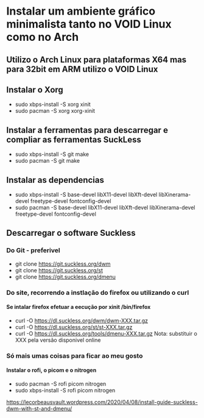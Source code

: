 # Instalar um ambiente gráfico minimalista tanto no VOID Linux como no Arch
## Utilizo o Arch Linux para plataformas X64 mas para 32bit em ARM utilizo o VOID Linux

## Instalar o Xorg

- sudo xbps-install -S xorg xinit
- sudo pacman -S xorg xorg-xinit

## Instalar a ferramentas para descarregar e compliar as ferramentas SuckLess

- sudo xbps-install -S git make
- sudo pacman -S git make

## Instalar as dependencias

- sudo xbps-install -S base-devel libX11-devel libXft-devel libXinerama-devel freetype-devel fontconfig-devel
- sudo pacman -S base-devel libX11-devel libXft-devel libXinerama-devel freetype-devel fontconfig-devel

## Descarregar o software Suckless

### Do Git - preferivel

- git clone https://git.suckless.org/dwm
- git clone https://git.suckless.org/st
- git clone https://git.suckless.org/dmenu

### Do site, recorrendo a instlação do firefox ou utilizando o curl

#### Se intalar firefox efetuar a eecução por xinit /bin/firefox
- curl -O https://dl.suckless.org/dwm/dwm-XXX.tar.gz
- curl -O https://dl.suckless.org/st/st-XXX.tar.gz
- curl -O https://dl.suckless.org/tools/dmenu-XXX.tar.gz
Nota: substituir o XXX pela versão disponivel online

### Só mais umas coisas para ficar ao meu gosto

#### Instalar o rofi, o picom e o nitrogen

- sudo pacman -S rofi picom nitrogen
- sudo xbps-install -S rofi picom nitrogen

https://lecorbeausvault.wordpress.com/2020/04/08/install-guide-suckless-dwm-with-st-and-dmenu/
